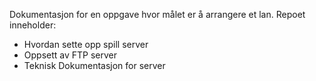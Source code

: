 Dokumentasjon for en oppgave hvor målet er å arrangere et lan. Repoet inneholder:
- Hvordan sette opp spill server
- Oppsett av FTP server
- Teknisk Dokumentasjon for server
